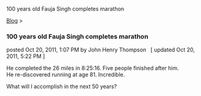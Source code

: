 100 years old Fauja Singh completes marathon 

[Blog](../z-blog-1.md)‎ > ‎

### 100 years old Fauja Singh completes marathon

posted Oct 20, 2011, 1:07 PM by John Henry Thompson   \[ updated Oct 20, 2011, 5:22 PM \]

He completed the 26 miles in 8:25:16. Five people finished after him.  
He re-discovered running at age 81. Incredible.  
  
What will I accomplish in the next 50 years?  
  

  

